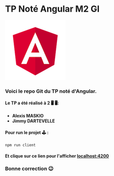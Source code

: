 # TP Noté Angular M2 GI 

![angular](./src/assets/angular.svg.png)

### Voici le repo Git du TP noté d'Angular.

#### Le TP a été réalisé à 2 🖥️ 🖥️:

- **Alexis MASKIO**
- **Jimmy DARTEVELLE**

#### Pour run le projet 🕹️ : 

```console
npm run client
```

#### Et clique sur ce lien pour l'afficher [localhost:4200](http://localhost:4200/)

### Bonne correction 😉
